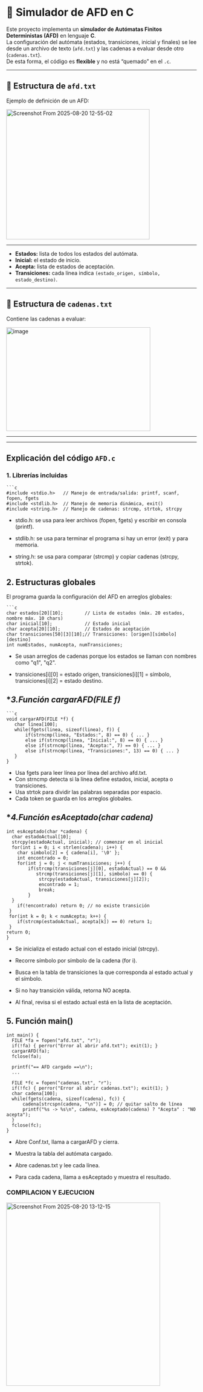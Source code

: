 # 📝 Simulador de AFD en C

Este proyecto implementa un **simulador de Autómatas Finitos Deterministas (AFD)** en lenguaje **C**.  
La configuración del autómata (estados, transiciones, inicial y finales) se lee desde un archivo de texto (`afd.txt`) y las cadenas a evaluar desde otro (`cadenas.txt`).  
De esta forma, el código es **flexible** y no está “quemado” en el `.c`.

---


## 📖 Estructura de `afd.txt`

Ejemplo de definición de un AFD:


<img width="379" height="344" alt="Screenshot From 2025-08-20 12-55-02" src="https://github.com/user-attachments/assets/449e9a17-dd2b-4834-8fec-3017a9a65cfd" />

---

- **Estados:** lista de todos los estados del autómata.  
- **Inicial:** el estado de inicio.  
- **Acepta:** lista de estados de aceptación.  
- **Transiciones:** cada línea indica `(estado_origen, símbolo, estado_destino)`.

---

## 📖 Estructura de `cadenas.txt`

Contiene las cadenas a evaluar:

<img width="381" height="274" alt="image" src="https://github.com/user-attachments/assets/2e36b895-69cd-406a-ae85-ecc3f651ad49" />

---

---

## Explicación del código `AFD.c`

### 1. **Librerías incluidas**
    ```c
    #include <stdio.h>   // Manejo de entrada/salida: printf, scanf, fopen, fgets
    #include <stdlib.h>  // Manejo de memoria dinámica, exit()
    #include <string.h>  // Manejo de cadenas: strcmp, strtok, strcpy
- stdio.h: se usa para leer archivos (fopen, fgets) y escribir en consola (printf).

- stdlib.h: se usa para terminar el programa si hay un error (exit) y para memoria.

- string.h: se usa para comparar (strcmp) y copiar cadenas (strcpy, strtok).

## 2. **Estructuras globales**
El programa guarda la configuración del AFD en arreglos globales:
    
    ```c
    char estados[20][10];        // Lista de estados (máx. 20 estados, nombre máx. 10 chars)
    char inicial[10];            // Estado inicial
    char acepta[20][10];         // Estados de aceptación
    char transiciones[50][3][10];// Transiciones: [origen][símbolo][destino]
    int numEstados, numAcepta, numTransiciones;

- Se usan arreglos de cadenas porque los estados se llaman con nombres como "q1", "q2".

- transiciones[i][0] = estado origen,
  transiciones[i][1] = símbolo,
  transiciones[i][2] = estado destino.
  
## **3.Función cargarAFD(FILE *f)**
    ```c
    void cargarAFD(FILE *f) {
       char linea[100];
       while(fgets(linea, sizeof(linea), f)) {
           if(strncmp(linea, "Estados:", 8) == 0) { ... }
           else if(strncmp(linea, "Inicial:", 8) == 0) { ... }
           else if(strncmp(linea, "Acepta:", 7) == 0) { ... }
           else if(strncmp(linea, "Transiciones:", 13) == 0) { ... }
       }
    }

- Usa fgets para leer línea por línea del archivo afd.txt.
- Con strncmp detecta si la línea define estados, inicial, acepta o transiciones.
- Usa strtok para dividir las palabras separadas por espacio.
- Cada token se guarda en los arreglos globales.

## **4.Función esAceptado(char *cadena)**
    int esAceptado(char *cadena) {
      char estadoActual[10];
      strcpy(estadoActual, inicial); // comenzar en el inicial
      for(int i = 0; i < strlen(cadena); i++) {
        char simbolo[2] = { cadena[i], '\0' };
        int encontrado = 0;
        for(int j = 0; j < numTransiciones; j++) {
            if(strcmp(transiciones[j][0], estadoActual) == 0 &&
               strcmp(transiciones[j][1], simbolo) == 0) {
                strcpy(estadoActual, transiciones[j][2]);
                encontrado = 1;
                break;
            }
      }
        if(!encontrado) return 0; // no existe transición
     }
     for(int k = 0; k < numAcepta; k++) {
        if(strcmp(estadoActual, acepta[k]) == 0) return 1;
     }
    return 0;
    }
    
- Se inicializa el estado actual con el estado inicial (strcpy).

- Recorre símbolo por símbolo de la cadena (for i).

- Busca en la tabla de transiciones la que corresponda al estado actual y el símbolo.

- Si no hay transición válida, retorna NO acepta.

- Al final, revisa si el estado actual está en la lista de aceptación.
  
## **5. Función main()**
    int main() {
      FILE *fa = fopen("afd.txt", "r");
      if(!fa) { perror("Error al abrir afd.txt"); exit(1); }
      cargarAFD(fa);
      fclose(fa);

      printf("== AFD cargado ==\n");
      ...

      FILE *fc = fopen("cadenas.txt", "r");
      if(!fc) { perror("Error al abrir cadenas.txt"); exit(1); }
      char cadena[100];
      while(fgets(cadena, sizeof(cadena), fc)) {
          cadena[strcspn(cadena, "\n")] = 0; // quitar salto de línea
          printf("%s -> %s\n", cadena, esAceptado(cadena) ? "Acepta" : "NO acepta");
      }
      fclose(fc);
    }
    
- Abre Conf.txt, llama a cargarAFD y cierra.

- Muestra la tabla del autómata cargado.

- Abre cadenas.txt y lee cada línea.

- Para cada cadena, llama a esAceptado y muestra el resultado.


### **COMPILACION Y EJECUCION**

<img width="407" height="484" alt="Screenshot From 2025-08-20 13-12-15" src="https://github.com/user-attachments/assets/446d4d04-c99c-4108-a7b9-fbbcbb264a83" />
